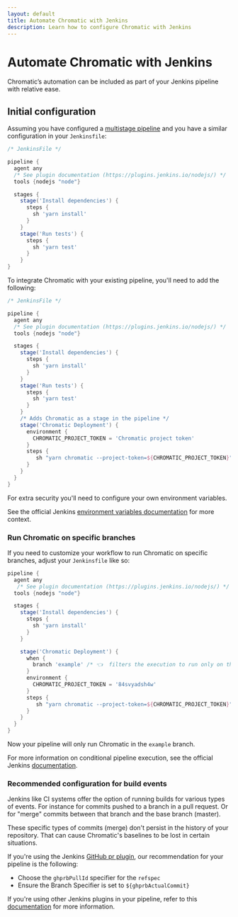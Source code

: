 ```yaml
---
layout: default
title: Automate Chromatic with Jenkins
description: Learn how to configure Chromatic with Jenkins
---
```


# Automate Chromatic with Jenkins

Chromatic’s automation can be included as part of your Jenkins pipeline with relative ease.

## Initial configuration

Assuming you have configured a [multistage pipeline](https://www.jenkins.io/doc/tutorials/build-a-multibranch-pipeline-project/) and you have a similar configuration in your `Jenkinsfile`:

```groovy
/* JenkinsFile */

pipeline {
  agent any
  /* See plugin documentation (https://plugins.jenkins.io/nodejs/) */
  tools {nodejs "node"}

  stages {
    stage('Install dependencies') {
      steps {
        sh 'yarn install'
      }
    }
    stage('Run tests') {
      steps {
        sh 'yarn test'
      }
    }
}
```

To integrate Chromatic with your existing pipeline, you'll need to add the following:

```groovy
/* JenkinsFile */

pipeline {
  agent any
  /* See plugin documentation (https://plugins.jenkins.io/nodejs/) */
  tools {nodejs "node"}

  stages {
    stage('Install dependencies') {
      steps {
        sh 'yarn install'
      }
    }
    stage('Run tests') {
      steps {
        sh 'yarn test'
      }
    }
    /* Adds Chromatic as a stage in the pipeline */
    stage('Chromatic Deployment') {
      environment {
        CHROMATIC_PROJECT_TOKEN = 'Chromatic project token'
      }
      steps {
         sh "yarn chromatic --project-token=${CHROMATIC_PROJECT_TOKEN}"
      }
    }
  }
}
```

For extra security you'll need to configure your own environment variables.

<div class="aside">
See the official Jenkins <a href="https://www.jenkins.io/doc/book/pipeline/jenkinsfile/#using-environment-variables"> environment variables documentation</a> for more context.
</div>

### Run Chromatic on specific branches

If you need to customize your workflow to run Chromatic on specific branches, adjust your `Jenkinsfile` like so:

```groovy
pipeline {
  agent any
   /* See plugin documentation (https://plugins.jenkins.io/nodejs/) */
  tools {nodejs "node"}

  stages {
    stage('Install dependencies') {
      steps {
        sh 'yarn install'
      }
    }

    stage('Chromatic Deployment') {
      when {
        branch 'example' /* 👈  filters the execution to run only on the main branch */
      }
      environment {
        CHROMATIC_PROJECT_TOKEN = '84svyadsh4w'
      }
      steps {
         sh "yarn chromatic --project-token=${CHROMATIC_PROJECT_TOKEN}"
      }
    }
  }
}
```

Now your pipeline will only run Chromatic in the `example` branch.

<div class="aside">
For more information on conditional pipeline execution, see the official Jenkins <a href="https://www.jenkins.io/doc/book/pipeline/syntax/"> documentation</a>.
</div>

### Recommended configuration for build events

Jenkins like CI systems offer the option of running builds for various types of events. For instance for commits pushed to a branch in a pull request. Or for "merge" commits between that branch and the base branch (master).

These specific types of commits (merge) don't persist in the history of your repository. That can cause Chromatic's baselines to be lost in certain situations.

If you're using the Jenkins [GitHub pr plugin](https://github.com/jenkinsci/ghprb-plugin/blob/master/README.md), our recommendation for your pipeline is the following:

- Choose the `ghprbPullId` specifier for the `refspec`
- Ensure the Branch Specifier is set to `${ghprbActualCommit}`

If you're using other Jenkins plugins in your pipeline, refer to this [documentation](https://www.jenkins.io/doc/book/pipeline/multibranch/) for more information.
